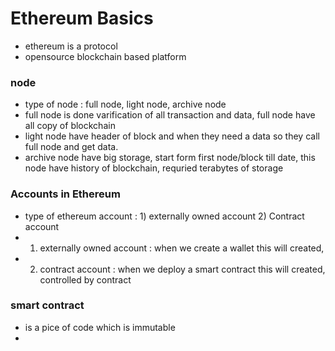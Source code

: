 # Ethereum Basics

- ethereum is a protocol
- opensource blockchain based platform

### node 
- type of node : full node, light node, archive node
- full node is done varification of all transaction and data, full node have all copy of blockchain
- light node have header of block and when they need a data so they call full node and get data.
- archive node have big storage, start form first node/block till date, this node have history of blockchain, requried terabytes of storage

### Accounts in Ethereum
- type of ethereum account : 1) externally owned account 2) Contract account
- 1) externally owned account : when we create a wallet this will created, 
- 2) contract account : when we deploy a smart contract this will created, controlled by contract

### smart contract
- is a pice of code which is immutable
- 